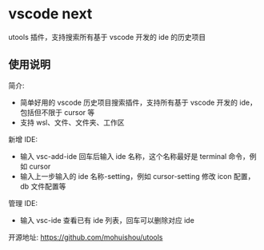 # vscode next

utools 插件，支持搜索所有基于 vscode 开发的 ide 的历史项目

## 使用说明

简介:
- 简单好用的 vscode 历史项目搜索插件，支持所有基于 vscode 开发的 ide，包括但不限于 cursor 等
- 支持 wsl、文件、文件夹、工作区

新增 IDE:
- 输入 vsc-add-ide 回车后输入 ide 名称，这个名称最好是 terminal 命令，例如 cursor
- 输入上一步输入的 ide 名称-setting，例如 cursor-setting 修改 icon 配置，db 文件配置等

管理 IDE:
- 输入 vsc-ide 查看已有 ide 列表，回车可以删除对应 ide

开源地址: https://github.com/mohuishou/utools

